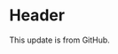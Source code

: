 <!-- TITLE: Test -->
<!-- SUBTITLE: A quick summary of Test -->

# Header
This update is from GitHub.
